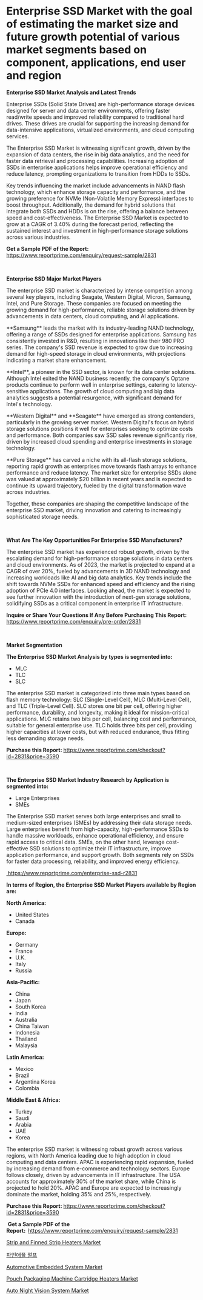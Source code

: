<p><h1>Enterprise SSD Market with the goal of estimating the market size and future growth potential of various market segments based on component, applications, end user and region</h1></p><p><strong>Enterprise SSD Market Analysis and Latest Trends</strong></p>
<p><p>Enterprise SSDs (Solid State Drives) are high-performance storage devices designed for server and data center environments, offering faster read/write speeds and improved reliability compared to traditional hard drives. These drives are crucial for supporting the increasing demand for data-intensive applications, virtualized environments, and cloud computing services. </p><p>The Enterprise SSD Market is witnessing significant growth, driven by the expansion of data centers, the rise in big data analytics, and the need for faster data retrieval and processing capabilities. Increasing adoption of SSDs in enterprise applications helps improve operational efficiency and reduce latency, prompting organizations to transition from HDDs to SSDs.</p><p>Key trends influencing the market include advancements in NAND flash technology, which enhance storage capacity and performance, and the growing preference for NVMe (Non-Volatile Memory Express) interfaces to boost throughput. Additionally, the demand for hybrid solutions that integrate both SSDs and HDDs is on the rise, offering a balance between speed and cost-effectiveness. The Enterprise SSD Market is expected to grow at a CAGR of 3.40% during the forecast period, reflecting the sustained interest and investment in high-performance storage solutions across various industries.</p></p>
<p><strong>Get a Sample PDF of the Report:&nbsp;</strong> <a href="https://www.reportprime.com/enquiry/request-sample/2831">https://www.reportprime.com/enquiry/request-sample/2831</a></p>
<p>&nbsp;</p>
<p><strong>Enterprise SSD Major Market Players</strong></p>
<p><p>The enterprise SSD market is characterized by intense competition among several key players, including Seagate, Western Digital, Micron, Samsung, Intel, and Pure Storage. These companies are focused on meeting the growing demand for high-performance, reliable storage solutions driven by advancements in data centers, cloud computing, and AI applications.</p><p>**Samsung** leads the market with its industry-leading NAND technology, offering a range of SSDs designed for enterprise applications. Samsung has consistently invested in R&D, resulting in innovations like their 980 PRO series. The company's SSD revenue is expected to grow due to increasing demand for high-speed storage in cloud environments, with projections indicating a market share enhancement.</p><p>**Intel**, a pioneer in the SSD sector, is known for its data center solutions. Although Intel exited the NAND business recently, the company's Optane products continue to perform well in enterprise settings, catering to latency-sensitive applications. The growth of cloud computing and big data analytics suggests a potential resurgence, with significant demand for Intel's technology.</p><p>**Western Digital** and **Seagate** have emerged as strong contenders, particularly in the growing server market. Western Digital's focus on hybrid storage solutions positions it well for enterprises seeking to optimize costs and performance. Both companies saw SSD sales revenue significantly rise, driven by increased cloud spending and enterprise investments in storage technology.</p><p>**Pure Storage** has carved a niche with its all-flash storage solutions, reporting rapid growth as enterprises move towards flash arrays to enhance performance and reduce latency. The market size for enterprise SSDs alone was valued at approximately $20 billion in recent years and is expected to continue its upward trajectory, fueled by the digital transformation wave across industries.</p><p>Together, these companies are shaping the competitive landscape of the enterprise SSD market, driving innovation and catering to increasingly sophisticated storage needs.</p></p>
<p>&nbsp;</p>
<p><strong>What Are The Key Opportunities For Enterprise SSD Manufacturers?</strong></p>
<p><p>The enterprise SSD market has experienced robust growth, driven by the escalating demand for high-performance storage solutions in data centers and cloud environments. As of 2023, the market is projected to expand at a CAGR of over 20%, fueled by advancements in 3D NAND technology and increasing workloads like AI and big data analytics. Key trends include the shift towards NVMe SSDs for enhanced speed and efficiency and the rising adoption of PCIe 4.0 interfaces. Looking ahead, the market is expected to see further innovation with the introduction of next-gen storage solutions, solidifying SSDs as a critical component in enterprise IT infrastructure.</p></p>
<p><strong>Inquire or Share Your Questions If Any Before Purchasing This Report:</strong> <a href="https://www.reportprime.com/enquiry/pre-order/2831">https://www.reportprime.com/enquiry/pre-order/2831</a></p>
<p>&nbsp;</p>
<p><strong>Market Segmentation</strong></p>
<p><strong>The Enterprise SSD Market Analysis by types is segmented into:</strong></p>
<p><ul><li>MLC</li><li>TLC</li><li>SLC</li></ul></p>
<p><p>The enterprise SSD market is categorized into three main types based on flash memory technology: SLC (Single-Level Cell), MLC (Multi-Level Cell), and TLC (Triple-Level Cell). SLC stores one bit per cell, offering higher performance, durability, and longevity, making it ideal for mission-critical applications. MLC retains two bits per cell, balancing cost and performance, suitable for general enterprise use. TLC holds three bits per cell, providing higher capacities at lower costs, but with reduced endurance, thus fitting less demanding storage needs.</p></p>
<p><strong>Purchase this Report:&nbsp;</strong><a href="https://www.reportprime.com/checkout?id=2831&price=3590">https://www.reportprime.com/checkout?id=2831&price=3590</a></p>
<p>&nbsp;</p>
<p><strong>The Enterprise SSD Market Industry Research by Application is segmented into:</strong></p>
<p><ul><li>Large Enterprises</li><li>SMEs</li></ul></p>
<p><p>The Enterprise SSD market serves both large enterprises and small to medium-sized enterprises (SMEs) by addressing their data storage needs. Large enterprises benefit from high-capacity, high-performance SSDs to handle massive workloads, enhance operational efficiency, and ensure rapid access to critical data. SMEs, on the other hand, leverage cost-effective SSD solutions to optimize their IT infrastructure, improve application performance, and support growth. Both segments rely on SSDs for faster data processing, reliability, and improved energy efficiency.</p></p>
<p><a href="https://www.reportprime.com/enterprise-ssd-r2831">&nbsp;https://www.reportprime.com/enterprise-ssd-r2831</a></p>
<p><strong>In terms of Region, the Enterprise SSD Market Players available by Region are:</strong></p>
<p>
    <p> <strong> North America: </strong>
        <ul>
            <li>United States</li>
            <li>Canada</li>
        </ul>
        </p> 
    <p> <strong> Europe: </strong>
        <ul>
            <li>Germany</li>
            <li>France</li>
            <li>U.K.</li>
            <li>Italy</li>
            <li>Russia</li>
        </ul>
        </p> 
    <p> <strong> Asia-Pacific: </strong>
        <ul>
            <li>China</li>
            <li>Japan</li>
            <li>South Korea</li>
            <li>India</li>
            <li>Australia</li>
            <li>China Taiwan</li>
            <li>Indonesia</li>
            <li>Thailand</li>
            <li>Malaysia</li>
        </ul>
        </p> 
    <p> <strong> Latin America: </strong>
        <ul>
            <li>Mexico</li>
            <li>Brazil</li>
            <li>Argentina Korea</li>
            <li>Colombia</li>
        </ul>
        </p> 
    <p> <strong> Middle East & Africa: </strong>
        <ul>
            <li>Turkey</li>
            <li>Saudi</li>
            <li>Arabia</li>
            <li>UAE</li>
            <li>Korea</li>
        </ul>
    </p>
    </p>
<p><p>The enterprise SSD market is witnessing robust growth across various regions, with North America leading due to high adoption in cloud computing and data centers. APAC is experiencing rapid expansion, fueled by increasing demand from e-commerce and technology sectors. Europe follows closely, driven by advancements in IT infrastructure. The USA accounts for approximately 30% of the market share, while China is projected to hold 20%. APAC and Europe are expected to increasingly dominate the market, holding 35% and 25%, respectively.</p></p>
<p><strong>Purchase this Report: </strong><a href="https://www.reportprime.com/checkout?id=2831&price=3590">https://www.reportprime.com/checkout?id=2831&price=3590</a></p>
<p>&nbsp;<strong>Get a Sample PDF of the Report:&nbsp;&nbsp;</strong><a href="https://www.reportprime.com/enquiry/request-sample/2831">https://www.reportprime.com/enquiry/request-sample/2831</a></p>
<p><strong></strong></p>
<p><p><a href="https://issuu.com/reportprime-2/docs/strip-and-finned-strip-heaters-mark_d0891ca821272b">Strip and Finned Strip Heaters Market</a></p><p><a href="https://github.com/sougarounis/Market-Research-Report-List-6/blob/main/52742342802.md">파인애플 펄프</a></p><p><a href="https://www.linkedin.com/pulse/automotive-embedded-system-market-report-product-type-mfplc?trackingId=bWLOraieSD%2BjkSMdsr0Avw%3D%3D">Automotive Embedded System Market</a></p><p><a href="https://issuu.com/reportprime-2/docs/pouch-packaging-machine-cartridge-h_d5cd2f8df2452b">Pouch Packaging Machine Cartridge Heaters Market</a></p><p><a href="https://www.linkedin.com/pulse/navigating-auto-night-vision-system-market-expert-analysis-f9qxe?trackingId=ucdFWrrlSYO54cpXdoqwdQ%3D%3D">Auto Night Vision System Market</a></p></p>